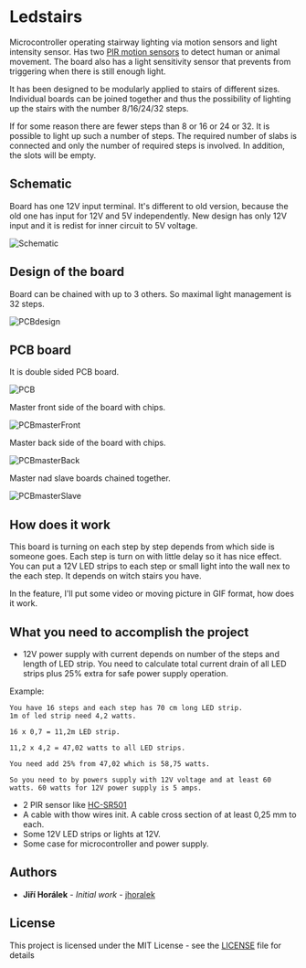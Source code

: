 # Ledstairs

Microcontroller operating stairway lighting via motion sensors and light intensity sensor. Has two [PIR motion sensors](https://en.wikipedia.org/wiki/Passive_infrared_sensor) to detect human or animal movement.
The board also has a light sensitivity sensor that prevents from triggering when there is still enough light.

It has been designed to be modularly applied to stairs of different sizes. Individual boards can be joined together and thus the possibility of lighting up the stairs with the number 8/16/24/32 steps.

If for some reason there are fewer steps than 8 or 16 or 24 or 32. It is possible to light up such a number of steps. The required number of slabs is connected and only the number of required steps is involved. In addition, the slots will be empty.

## Schematic

Board has one 12V input terminal. It's different to old version, because the old one has input for 12V and 5V independently. New design has only 12V input and it is redist for inner circuit to 5V voltage.

![Schematic](https://github.com/jhoralek/led-stairs/blob/master/images/led-stairs-schematic-smd.png)

## Design of the board

Board can be chained with up to 3 others. So maximal light management is 32 steps.

![PCBdesign](https://github.com/jhoralek/led-stairs/blob/master/images/led-stairs-smd-board.png)

## PCB board

It is double sided PCB board.

![PCB](https://github.com/jhoralek/led-stairs/blob/master/images/board_with_no_smds.png)

Master front side of the board with chips.

![PCBmasterFront](https://github.com/jhoralek/led-stairs/blob/master/images/master_front.png)

Master back side of the board with chips.

![PCBmasterBack](https://github.com/jhoralek/led-stairs/blob/master/images/master_back.png)

Master nad slave boards chained together.

![PCBmasterSlave](https://github.com/jhoralek/led-stairs/blob/master/images/master_slave_front.png)

## How does it work

This board is turning on each step by step depends from which side is someone goes. Each step is turn on with little delay so it has nice effect. You can put a 12V LED strips to each step or
small light into the wall nex to the each step. It depends on witch stairs you have.

In the feature, I'll put some video or moving picture in GIF format, how does it work.

## What you need to accomplish the project

- 12V power supply with current depends on number of the steps and length of LED strip. You need to calculate total current drain of all LED strips plus 25% extra for safe power supply operation.

Example:

```
You have 16 steps and each step has 70 cm long LED strip.
1m of led strip need 4,2 watts.

16 x 0,7 = 11,2m LED strip.

11,2 x 4,2 = 47,02 watts to all LED strips.

You need add 25% from 47,02 which is 58,75 watts.

So you need to by powers supply with 12V voltage and at least 60 watts. 60 watts for 12V power supply is 5 amps.
```

- 2 PIR sensor like [HC-SR501](https://www.amazon.com/HC-SR501/s?k=HC-SR501)
- A cable with thow wires init. A cable cross section of at least 0,25 mm to each.
- Some 12V LED strips or lights at 12V.
- Some case for microcontroller and power supply.

## Authors

- **Jiří Horálek** - _Initial work_ - [jhoralek](https://github.com/jhoralek)

## License

This project is licensed under the MIT License - see the [LICENSE](LICENSE) file for details
